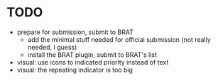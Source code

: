 # TODO

-   prepare for submission, submit to BRAT
    -   add the minimal stuff needed for official submission (not really needed, I guess)
    -   install the BRAT plugin, submit to BRAT's list
-   visual: use icons to indicated priority instead of text
-   visual: the repeating indicator is too big
